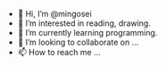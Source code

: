 - 👋 Hi, I’m @mingosei
- 👀 I’m interested in reading, drawing.
- 🌱 I’m currently learning programming.
- 💞️ I’m looking to collaborate on ...
- 📫 How to reach me ...

<!---
mingosei/mingosei is a ✨ special ✨ repository because its `README.md` (this file) appears on your GitHub profile.
You can click the Preview link to take a look at your changes.
--->
